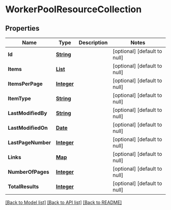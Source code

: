 # WorkerPoolResourceCollection
## Properties

Name | Type | Description | Notes
------------ | ------------- | ------------- | -------------
**Id** | [**String**](string.md) |  | [optional] [default to null]
**Items** | [**List**](WorkerPoolResource.md) |  | [optional] [default to null]
**ItemsPerPage** | [**Integer**](integer.md) |  | [optional] [default to null]
**ItemType** | [**String**](string.md) |  | [optional] [default to null]
**LastModifiedBy** | [**String**](string.md) |  | [optional] [default to null]
**LastModifiedOn** | [**Date**](DateTime.md) |  | [optional] [default to null]
**LastPageNumber** | [**Integer**](integer.md) |  | [optional] [default to null]
**Links** | [**Map**](string.md) |  | [optional] [default to null]
**NumberOfPages** | [**Integer**](integer.md) |  | [optional] [default to null]
**TotalResults** | [**Integer**](integer.md) |  | [optional] [default to null]

[[Back to Model list]](../README.md#documentation-for-models) [[Back to API list]](../README.md#documentation-for-api-endpoints) [[Back to README]](../README.md)

